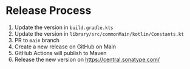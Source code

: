 # Release Process

1. Update the version in `build.gradle.kts`
2. Update the version in `library/src/commonMain/kotlin/Constants.kt`
3. PR to `main` branch
4. Create a new release on GitHub on Main
5. GitHub Actions will publish to Maven
6. Release the new version on https://central.sonatype.com/
